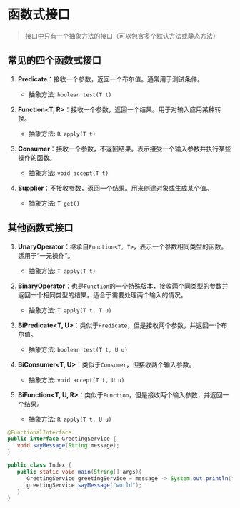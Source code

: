 # 函数式接口

> 接口中只有一个抽象方法的接口（可以包含多个默认方法或静态方法）

## 常见的四个函数式接口
1. **Predicate<T>**：接收一个参数，返回一个布尔值。通常用于测试条件。
    - 抽象方法: `boolean test(T t)`

2. **Function<T, R>**：接收一个参数，返回一个结果。用于对输入应用某种转换。
    - 抽象方法: `R apply(T t)`

3. **Consumer<T>**：接收一个参数，不返回结果。表示接受一个输入参数并执行某些操作的函数。
    - 抽象方法: `void accept(T t)`

4. **Supplier<T>**：不接收参数，返回一个结果。用来创建对象或生成某个值。
    - 抽象方法: `T get()`

## 其他函数式接口

1. **UnaryOperator<T>**：继承自`Function<T, T>`，表示一个参数相同类型的函数。适用于“一元操作”。
    - 抽象方法: `T apply(T t)`

2. **BinaryOperator<T>**：也是`Function`的一个特殊版本，接收两个同类型的参数并返回一个相同类型的结果。适合于需要处理两个输入的情况。
    - 抽象方法: `T apply(T t, T u)`
3. **BiPredicate<T, U>**：类似于`Predicate`，但是接收两个参数，并返回一个布尔值。
    - 抽象方法: `boolean test(T t, U u)`

4. **BiConsumer<T, U>**：类似于`Consumer`，但接收两个输入参数。
    - 抽象方法: `void accept(T t, U u)`

5. **BiFunction<T, U, R>**：类似于`Function`，但是接收两个输入参数，并返回一个结果。
    - 抽象方法: `R apply(T t, U u)`


```java
@FunctionalInterface
public interface GreetingService {
   void sayMessage(String message);
}

public class Index {
   public static void main(String[] args){
      GreetingService greetingService = message -> System.out.println("hello"+ message);
      greetingService.sayMessage("world");
   }
}
```